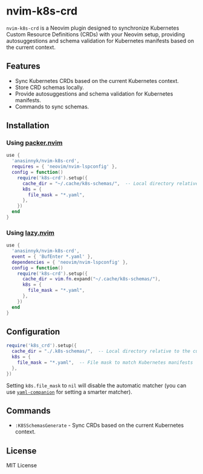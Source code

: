 # nvim-k8s-crd

`nvim-k8s-crd` is a Neovim plugin designed to synchronize Kubernetes Custom Resource Definitions (CRDs) with your Neovim setup, providing autosuggestions and schema validation for Kubernetes manifests based on the current context.

## Features

- Sync Kubernetes CRDs based on the current Kubernetes context.
- Store CRD schemas locally.
- Provide autosuggestions and schema validation for Kubernetes manifests.
- Commands to sync schemas. 

## Installation

### Using [packer.nvim](https://github.com/wbthomason/packer.nvim)

```lua
use {
  'anasinnyk/nvim-k8s-crd',
  requires = { 'neovim/nvim-lspconfig' },
  config = function()
    require('k8s-crd').setup({
      cache_dir = "~/.cache/k8s-schemas/",  -- Local directory relative to the current working directory
      k8s = {
        file_mask = "*.yaml",
      },
    })
  end
}
```

### Using [lazy.nvim](https://github.com/folke/lazy.nvim)

```lua
use {
  'anasinnyk/nvim-k8s-crd',
  event = { 'BufEnter *.yaml' },
  dependencies = { 'neovim/nvim-lspconfig' },
  config = function()
    require('k8s-crd').setup({
      cache_dir = vim.fn.expand("~/.cache/k8s-schemas/"),
      k8s = {
        file_mask = "*.yaml",
      },
    })
  end
}
```

## Configuration

```lua
require('k8s_crd').setup({
  cache_dir = "./.k8s-schemas/",  -- Local directory relative to the current working directory
  k8s = {
    file_mask = "*.yaml",  -- File mask to match Kubernetes manifests
  },
})
```

Setting `k8s.file_mask` to `nil` will disable the automatic matcher (you can use [`yaml-companion`](https://github.com/someone-stole-my-name/yaml-companion.nvim) for setting a smarter matcher).

## Commands

- `:K8SSchemasGenerate` - Sync CRDs based on the current Kubernetes context.

## License

MIT License
